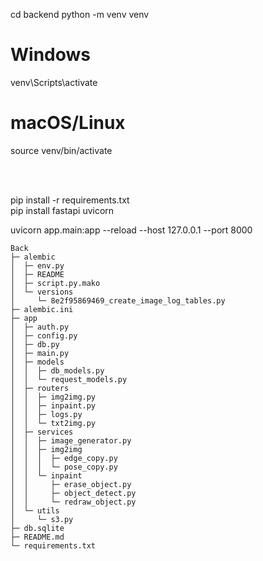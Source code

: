cd backend
python -m venv venv

# Windows
venv\Scripts\activate

# macOS/Linux
source venv/bin/activate

<br>
<br>

pip install -r requirements.txt<br>
pip install fastapi uvicorn

uvicorn app.main:app --reload --host 127.0.0.1 --port 8000

```
Back
├─ alembic
│  ├─ env.py
│  ├─ README
│  ├─ script.py.mako
│  └─ versions
│     └─ 8e2f95869469_create_image_log_tables.py
├─ alembic.ini
├─ app
│  ├─ auth.py
│  ├─ config.py
│  ├─ db.py
│  ├─ main.py
│  ├─ models
│  │  ├─ db_models.py
│  │  └─ request_models.py
│  ├─ routers
│  │  ├─ img2img.py
│  │  ├─ inpaint.py
│  │  ├─ logs.py
│  │  └─ txt2img.py
│  ├─ services
│  │  ├─ image_generator.py
│  │  ├─ img2img
│  │  │  ├─ edge_copy.py
│  │  │  └─ pose_copy.py
│  │  └─ inpaint
│  │     ├─ erase_object.py
│  │     ├─ object_detect.py
│  │     └─ redraw_object.py
│  └─ utils
│     └─ s3.py
├─ db.sqlite
├─ README.md
└─ requirements.txt

```